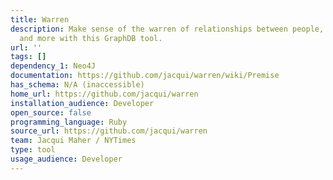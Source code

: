 ```yaml
---
title: Warren
description: Make sense of the warren of relationships between people, groups, places
  and more with this GraphDB tool.
url: ''
tags: []
dependency_1: Neo4J
documentation: https://github.com/jacqui/warren/wiki/Premise
has_schema: N/A (inaccessible)
home_url: https://github.com/jacqui/warren
installation_audience: Developer
open_source: false
programming_language: Ruby
source_url: https://github.com/jacqui/warren
team: Jacqui Maher / NYTimes
type: tool
usage_audience: Developer
---
```

